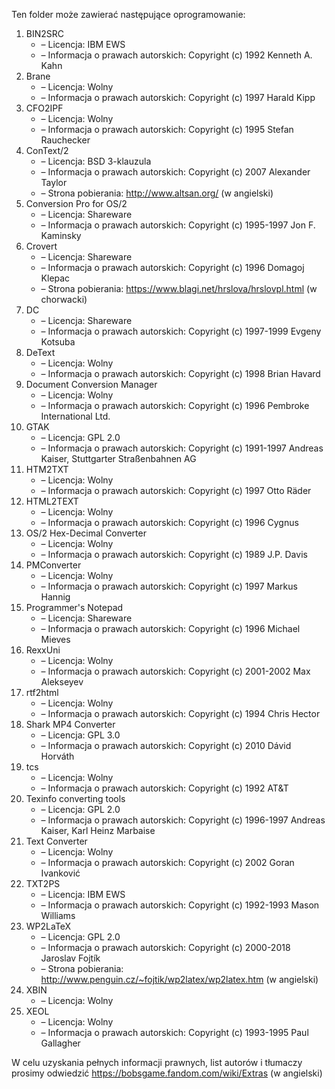 Ten folder może zawierać następujące oprogramowanie:

1. BIN2SRC
   - – Licencja: IBM EWS
   - – Informacja o prawach autorskich: Copyright (c) 1992 Kenneth A. Kahn
2. Brane
   - – Licencja: Wolny
   - – Informacja o prawach autorskich: Copyright (c) 1997 Harald Kipp
3. CFO2IPF
   - – Licencja: Wolny
   - – Informacja o prawach autorskich: Copyright (c) 1995 Stefan Rauchecker
4. ConText/2
   - – Licencja: BSD 3-klauzula
   - – Informacja o prawach autorskich: Copyright (c) 2007 Alexander Taylor
   - – Strona pobierania: http://www.altsan.org/ (w angielski)
5. Conversion Pro for OS/2
   - – Licencja: Shareware
   - – Informacja o prawach autorskich: Copyright (c) 1995-1997 Jon F. Kaminsky
6. Crovert
   - – Licencja: Shareware
   - – Informacja o prawach autorskich: Copyright (c) 1996 Domagoj Klepac
   - – Strona pobierania: https://www.blagi.net/hrslova/hrslovpl.html (w chorwacki)
7. DC
   - – Licencja: Shareware
   - – Informacja o prawach autorskich: Copyright (c) 1997-1999 Evgeny Kotsuba
8. DeText
   - – Licencja: Wolny
   - – Informacja o prawach autorskich: Copyright (c) 1998 Brian Havard
9. Document Conversion Manager
   - – Licencja: Wolny
   - – Informacja o prawach autorskich: Copyright (c) 1996 Pembroke International Ltd.
10. GTAK
    - – Licencja: GPL 2.0
    - – Informacja o prawach autorskich: Copyright (c) 1991-1997 Andreas Kaiser, Stuttgarter Straßenbahnen AG
11. HTM2TXT
    - – Licencja: Wolny
    - – Informacja o prawach autorskich: Copyright (c) 1997 Otto Räder
12. HTML2TEXT
    - – Licencja: Wolny
    - – Informacja o prawach autorskich: Copyright (c) 1996 Cygnus
13. OS/2 Hex-Decimal Converter
    - – Licencja: Wolny
    - – Informacja o prawach autorskich: Copyright (c) 1989 J.P. Davis
14. PMConverter
    - – Licencja: Wolny
    - – Informacja o prawach autorskich: Copyright (c) 1997 Markus Hannig
15. Programmer's Notepad
    - – Licencja: Shareware
    - – Informacja o prawach autorskich: Copyright (c) 1996 Michael Mieves
16. RexxUni
    - – Licencja: Wolny
    - – Informacja o prawach autorskich: Copyright (c) 2001-2002 Max Alekseyev
17. rtf2html
    - – Licencja: Wolny
    - – Informacja o prawach autorskich: Copyright (c) 1994 Chris Hector
18. Shark MP4 Converter
    - – Licencja: GPL 3.0
    - – Informacja o prawach autorskich: Copyright (c) 2010 Dávid Horváth
19. tcs
    - – Licencja: Wolny
    - – Informacja o prawach autorskich: Copyright (c) 1992 AT&T
20. Texinfo converting tools
    - – Licencja: GPL 2.0
    - – Informacja o prawach autorskich: Copyright (c) 1996-1997 Andreas Kaiser, Karl Heinz Marbaise
21. Text Converter
    - – Licencja: Wolny
    - – Informacja o prawach autorskich: Copyright (c) 2002 Goran Ivanković
22. TXT2PS
    - – Licencja: IBM EWS
    - – Informacja o prawach autorskich: Copyright (c) 1992-1993 Mason Williams
23. WP2LaTeX
    - – Licencja: GPL 2.0
    - – Informacja o prawach autorskich: Copyright (c) 2000-2018 Jaroslav Fojtík
    - – Strona pobierania: http://www.penguin.cz/~fojtik/wp2latex/wp2latex.htm (w angielski)
24. XBIN
    - – Licencja: Wolny
25. XEOL
    - – Licencja: Wolny
    - – Informacja o prawach autorskich: Copyright (c) 1993-1995 Paul Gallagher

W celu uzyskania pełnych informacji prawnych, list autorów i tłumaczy prosimy odwiedzić https://bobsgame.fandom.com/wiki/Extras (w angielski)
